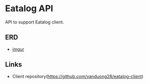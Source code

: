# Eatalog API

API to support Eatalog client.

## ERD

-   [imgur](http://i.imgur.com/CTXS3V7.jpg)


## Links

-   Client repository(https://github.com/vanduong28/eatalog-client)
